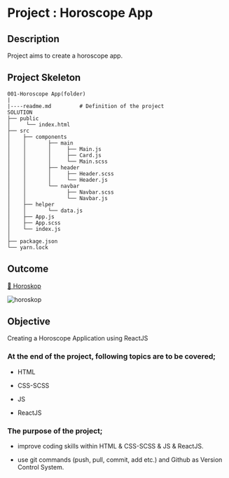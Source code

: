 # Project : Horoscope App

## Description

Project aims to create a horoscope app.

## Project Skeleton

```
001-Horoscope App(folder)
|
|----readme.md         # Definition of the project
SOLUTION
├── public
│     └── index.html
├── src
│    ├── components
│    │       ├── main
│    │       │     ├── Main.js
│    │       │     ├── Card.js
│    │       │     └── Main.scss
│    │       ├── header
│    │       │     ├── Header.scss
│    │       │     └── Header.js
│    │       └── navbar
│    │             ├── Navbar.scss
│    │             └── Navbar.js
│    ├── helper
│    │       └── data.js
│    ├── App.js
│    ├── App.scss
│    └── index.js
│
├── package.json
└── yarn.lock
```

## Outcome

<a href="https://ilkaytech.github.io/cw_react_horoscope/">🔗 Horoskop</a>

![horoskop](./src/helpers/horoskop.gif)

## Objective

Creating a Horoscope Application using ReactJS

### At the end of the project, following topics are to be covered;

- HTML

- CSS-SCSS

- JS

- ReactJS

### The purpose of the project;

- improve coding skills within HTML & CSS-SCSS & JS & ReactJS.

- use git commands (push, pull, commit, add etc.) and Github as Version Control System.
